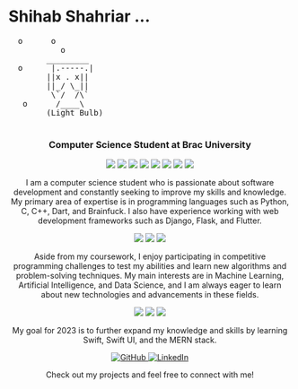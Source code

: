 # Shihab Shahriar ... 

<p align="center">
  <pre>
  o      o
           o
        _________
  o      |.-----.|
        ||x . x||
        ||_/ \_||
         \`/  /\`
   o      /____\
        (Light Bulb)
  </pre>
</p>

<h3 align="center">Computer Science Student at Brac University</h3>

<p align="center">
  <img src="https://img.shields.io/badge/-Python-brightgreen?style=flat-square&logo=Python&logoColor=white" />
  <img src="https://img.shields.io/badge/-C-brightgreen?style=flat-square&logo=C&logoColor=white" />
  <img src="https://img.shields.io/badge/-C++-brightgreen?style=flat-square&logo=C%2B%2B&logoColor=white" />
  <img src="https://img.shields.io/badge/-Dart-brightgreen?style=flat-square&logo=Dart&logoColor=white" />
  <img src="https://img.shields.io/badge/-Brainfuck-brightgreen?style=flat-square&logo=Brainfuck&logoColor=white" />
  <img src="https://img.shields.io/badge/-Django-brightgreen?style=flat-square&logo=Django&logoColor=white" />
  <img src="https://img.shields.io/badge/-Flask-brightgreen?style=flat-square&logo=Flask&logoColor=white" />
  <img src="https://img.shields.io/badge/-Flutter-brightgreen?style=flat-square&logo=Flutter&logoColor=white" />
</p>

<p align="center">
  I am a computer science student who is passionate about software development and constantly seeking to improve my skills and knowledge. My primary area of expertise is in programming languages such as Python, C, C++, Dart, and Brainfuck. I also have experience working with web development frameworks such as Django, Flask, and Flutter.
</p>

<p align="center">
  <img src="https://img.shields.io/badge/-Machine%20Learning-orange?style=flat-square&logo=Machine%20Learning&logoColor=white" />
  <img src="https://img.shields.io/badge/-Artificial%20Intelligence-orange?style=flat-square&logo=Artificial%20Intelligence&logoColor=white" />
  <img src="https://img.shields.io/badge/-Data%20Science-orange?style=flat-square&logo=Data%20Science&logoColor=white" />
</p>

<p align="center">
  Aside from my coursework, I enjoy participating in competitive programming challenges to test my abilities and learn new algorithms and problem-solving techniques. My main interests are in Machine Learning, Artificial Intelligence, and Data Science, and I am always eager to learn about new technologies and advancements in these fields.
</p>

<p align="center">
  <img src="https://img.shields.io/badge/-Swift-blue?style=flat-square&logo=Swift&logoColor=white" />
  <img src="https://img.shields.io/badge/-Swift%20UI-blue?style=flat-square&logo=Swift%20UI&logoColor=white" />
  <img src="https://img.shields.io/badge/-MERN%20Stack-blue?style=flat-square&logo=MERN&logoColor=white" />
</p>

<p align="center">
  My goal for 2023 is to further expand my knowledge and skills by learning Swift, Swift UI, and the MERN stack.
</p>

<p align="center">
  <a href="https://github.com/shihabshahrier" target="_blank">
    <img src="https://img.shields.io/badge/GitHub-%2312100E.svg?&style=flat-square&logo=github&logoColor=white" alt="GitHub" />
  </a>
  <a href="https://linkedin.com/in/shihabshahrier/" target="_blank">
    <img src="https://img.shields.io/badge/LinkedIn-%230077B5.svg?&style=flat-square&logo=linkedin&logoColor=white" alt="LinkedIn" />
  </a>
</p>

<p align="center">
  Check out my projects and feel free to connect with me!
</p>
